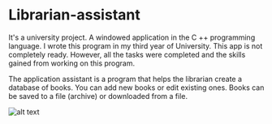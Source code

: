 # Librarian-assistant
It's a university project. A windowed application in the C ++ programming language. 
I wrote this program in my third year of University.
This app is not completely ready. However, all the tasks were completed and the skills gained from working on this program. 

The application assistant is a program that helps the librarian create a database of books. You can add new books or edit existing ones. Books can be saved to a file (archive) or downloaded from a file.

![alt text](https://github.com/DaisySAM/Librarian-assistant/issues/1#issue-353000188)
